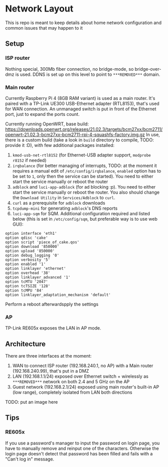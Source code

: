 # Network Layout
This is repo is meant to keep details about home network configuration and common issues that may happen to it

## Setup
### ISP router
Nothing special, 300Mb fiber connection, no bridge-mode, so bridge-over-dmz is used.
DDNS is set up on this level to point to `***REMOVED***` domain.

### Main router
Currently Raspberry Pi 4 (8GB RAM variant) is used as a main router.
It's paired with a TP-Link UE300 USB-Ethernet adapter (RTL8153), that's used for WAN connection.
An unmanaged switch is put in front of the Ethernet port, just to expand the ports count.

Currently running OpenWRT, base build: https://downloads.openwrt.org/releases/21.02.3/targets/bcm27xx/bcm2711/openwrt-21.02.3-bcm27xx-bcm2711-rpi-4-squashfs-factory.img.gz
In use, there is a custom build (take a look in `build` directory to compile, TODO: provide it :D), with few additional packages installed:
1. `kmod-usb-net-rtl8152` (for Ethernet-USB adapter support, `modprobe r8152` if needed)
2. `irqbalance` (for better managing of interrupts, TODO: at the moment it requires a manual edit of `/etc/config/irqbalance`, `enabled` option has to be set to `1`, only then the service can be started). You need to either start the service manually or reboot the router
3. `adblock` and `luci-app-adblock` (for ad blocking :p). You need to either start the service manually or reboot the router. You also should change the `Download Utility` in `Services/Adblock` to `curl`.
4. `curl` as a prerequisite for `adblock` downloads
5. `tcpdump-mini` for generating `adblock`'s DNS reports
6. `luci-app-sqm` for SQM. Additional configuration required and listed below (this is set in `/etc/config/sqm`, but preferable way is to use web GUI):
```
option interface 'eth1'
option qdisc 'cake'
option script 'piece_of_cake.qos'
option download '850000'
option upload '850000'
option debug_logging '0'
option verbosity '5'
option enabled '1'
option linklayer 'ethernet'
option overhead '38'
option linklayer_advanced '1'
option tcMTU '2047'
option tcTSIZE '128'
option tcMPU '84'
option linklayer_adaptation_mechanism 'default'
```
Perform a reboot afterwardspply the settings

### AP
TP-Link RE605x exposes the LAN in AP mode.


## Architecture
There are three interfaces at the moment:
1. WAN to connect ISP router (192.168.240.1, no AP) with a Main router (192.168.240.99), that's put in a DMZ
2. LAN (192.168.1.1/24) exposed over Ethernet switch + wirelessly as `***REMOVED***` network on both 2.4 and 5 GHz on the AP
3. Guest network (192.168.2.1/24) exposed using main router's built-in AP (low range), completely isolated from LAN both directions

TODO: put an image here

## Tips
### RE605x
If you use a password's manager to input the password on login page, you have to manually remove and reinput one of the characters.
Otherwise the login page doesn't detect that password has been filled and fails with a "Can't log in" message.
